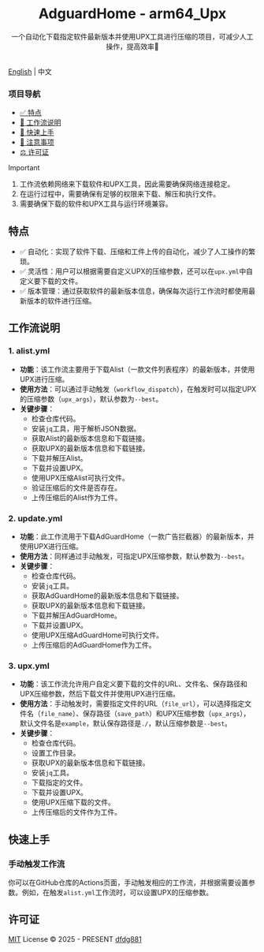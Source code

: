 <div align="center">
  <h1 align="center">AdguardHome - arm64_Upx</h1>
</div>

<div align="center">一个自动化下载指定软件最新版本并使用UPX工具进行压缩的项目，可减少人工操作，提高效率🚀</div>
<br>
<p align="center">
  <!-- 这里可添加项目的一些状态图标，如版本、下载量等，由于没有具体信息，暂不添加 -->
</p>

[English](./README_en.md) | 中文

### 项目导航
- [✅ 特点](#特点)
- [🔗 工作流说明](#工作流说明)
- [🚀 快速上手](#快速上手)
- [📣 注意事项](#注意事项)
- [⚖️ 许可证](#许可证)

> [!IMPORTANT]
> 1. 工作流依赖网络来下载软件和UPX工具，因此需要确保网络连接稳定。
> 2. 在运行过程中，需要确保有足够的权限来下载、解压和执行文件。
> 3. 需要确保下载的软件和UPX工具与运行环境兼容。

## 特点

- ✅ 自动化：实现了软件下载、压缩和工件上传的自动化，减少了人工操作的繁琐。
- ✅ 灵活性：用户可以根据需要自定义UPX的压缩参数，还可以在`upx.yml`中自定义要下载的文件。
- ✅ 版本管理：通过获取软件的最新版本信息，确保每次运行工作流时都使用最新版本的软件进行压缩。

## 工作流说明

### 1. alist.yml
- **功能**：该工作流主要用于下载Alist（一款文件列表程序）的最新版本，并使用UPX进行压缩。
- **使用方法**：可以通过手动触发（`workflow_dispatch`），在触发时可以指定UPX的压缩参数（`upx_args`），默认参数为`--best`。
- **关键步骤**：
    - 检查仓库代码。
    - 安装`jq`工具，用于解析JSON数据。
    - 获取Alist的最新版本信息和下载链接。
    - 获取UPX的最新版本信息和下载链接。
    - 下载并解压Alist。
    - 下载并设置UPX。
    - 使用UPX压缩Alist可执行文件。
    - 验证压缩后的文件是否存在。
    - 上传压缩后的Alist作为工件。

### 2. update.yml
- **功能**：此工作流用于下载AdGuardHome（一款广告拦截器）的最新版本，并使用UPX进行压缩。
- **使用方法**：同样通过手动触发，可指定UPX压缩参数，默认参数为`--best`。
- **关键步骤**：
    - 检查仓库代码。
    - 安装`jq`工具。
    - 获取AdGuardHome的最新版本信息和下载链接。
    - 获取UPX的最新版本信息和下载链接。
    - 下载并解压AdGuardHome。
    - 下载并设置UPX。
    - 使用UPX压缩AdGuardHome可执行文件。
    - 上传压缩后的AdGuardHome作为工件。

### 3. upx.yml
- **功能**：该工作流允许用户自定义要下载的文件的URL、文件名、保存路径和UPX压缩参数，然后下载文件并使用UPX进行压缩。
- **使用方法**：手动触发时，需要指定文件的URL（`file_url`），可以选择指定文件名（`file_name`）、保存路径（`save_path`）和UPX压缩参数（`upx_args`），默认文件名是`example`，默认保存路径是`./`，默认压缩参数是`--best`。
- **关键步骤**：
    - 检查仓库代码。
    - 设置工作目录。
    - 获取UPX的最新版本信息和下载链接。
    - 安装`jq`工具。
    - 下载指定的文件。
    - 下载并设置UPX。
    - 使用UPX压缩下载的文件。
    - 上传压缩后的文件作为工件。

## 快速上手

### 手动触发工作流
你可以在GitHub仓库的Actions页面，手动触发相应的工作流，并根据需要设置参数。例如，在触发`alist.yml`工作流时，可以设置UPX的压缩参数。

## 许可证

[MIT](./LICENSE) License &copy; 2025 - PRESENT [dfdg881](https://github.com/dfdg881)

